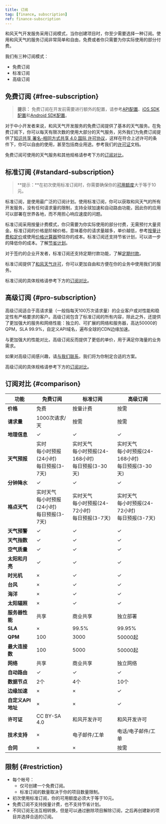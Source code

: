 ```yaml
---
title: 订阅
tag: [finance, subscription]
ref: finance-subscription
---
```


和风天气开发服务采用订阅模式，当你创建项目时，你至少需要选择一种订阅。使用和风天气的服务订阅非常简单和自由，免费或者你只需要为你实际使用的部分付费。

我们有三种订阅模式：

- 免费订阅
- 标准订阅
- 高级订阅

## 免费订阅 {#free-subscription}

> **提示：** 免费订阅在开发前需要进行额外的配置，请参考[API配置](/docs/configuration/api-config/)、[iOS SDK配置](/docs/configuration/ios-sdk-config/)和[Android SDK配置](/docs/configuration/android-sdk-config/)。

对于中小开发者来说，和风天气开发服务的免费订阅提供了基本的天气服务。在免费订阅下，你可以每天有限次数的使用大部分的天气服务，另外我们为免费订阅提供了[知识共享 署名-相同方式共享 4.0 国际 许可协议](https://creativecommons.org/licenses/by-sa/4.0/deed.zh-Hans)，这样在符合上述许可的条件下，你可以自由的使用，甚至包括商业用途。参考我们的[许可证](/docs/terms/license/)文档。

免费订阅可使用的天气服务和其他规格请参考下方的[订阅对比](/docs/finance/subscription/#comparison)。

## 标准订阅 {#standard-subscription}

> **提示：**在初次使用标准订阅时，你需要确保你的[可用额度](/docs/finance/billing-and-payment/#credit)大于等于10元。

标准订阅，是使用最广泛的订阅计划。使用标准订阅，你可以获取和风天气的所有开发服务，没有任何请求量的限制，支持全球加速和自动路由功能，因此你的应用可以部署在世界各地，而不用担心响应速度的问题。

标准订阅采用按量计费模式，你只需要为你实际使用的部分付费，无需预付大量资金。标准订阅的价格是阶梯价格，意味着你的请求量越多，单价越低，参考[按量计费和定价](/docs/finance/pricing/)或使用[价格计算器](https://console.qweather.com/#/calculator)预估你的成本。标准订阅还支持节省计划，可以进一步的降低你的成本。了解[节省计划](/docs/finance/saving-plans/)。

对于签约的企业开发者，标准订阅还支持定期付款功能，了解[定期付款](/docs/finance/billing-and-payment/#payment)。

标准订阅提供了[和风天气许可](/docs/terms/license/)，你可以更加自由和方便在你的业务中使用我们的服务。

标准订阅的具体规格请参考下方的[订阅对比](/docs/finance/subscription/#comparison)。

## 高级订阅 {#pro-subscription}

高级订阅适合于高请求量（一般指每天100万次请求量）的企业客户或对性能和稳定性有严格要求的客户。高级订阅包含了标准订阅的所有内容，除此之外，还提供了更加强大的服务和网络性能：独立的、可扩展的网络和服务器，高达50000的QPM，SLA 99.9%，自定义API域名，遍布全球的CDN边缘加速。

与更加强大的性能对比，高级订阅反而提供了更低的单价，用于满足你海量的业务需求。

如果对高级订阅感兴趣，请[与我们联系](https://www.qweather.com/contact)，我们将为你制定合适的方案。

高级订阅的具体规格请参考下方的[订阅对比](/docs/finance/subscription/#comparison)。

## 订阅对比 {#comparison}

| **功能** | **免费订阅** | **标准订阅** | **高级订阅** |
| --- | --- | --- | --- |
| **价格**          | 免费 | 按量计费| 按需  |
| **请求量**        | 1000次请求/天 | 按需  | 按需  |
| **地理信息**      | &#10003; | &#10003; | &#10003;|
| **天气预报**      | 实时<br>每小时预报(24小时)<br>每日预报(3-7天) | 实时天气<br>每小时预报(24-168小时)<br>每日预报(3-30天)| 实时天气<br>每小时预报(24-168小时)<br>每日预报(3-30天) |
| **分钟降水**      | &#10003; | &#10003; | &#10003;|
| **格点天气**      | 实时天气<br>每小时预报(24小时)<br>每日预报(3-7天) | 实时天气<br>每小时预报(24-72小时)<br>每日预报(3-7天) | 实时天气<br>每小时预报(24-72小时)<br>每日预报(3-7天) |
| **天气预警**      | &#10003; | &#10003; | &#10003;|
| **天气指数**      | &#10003; | &#10003; | &#10003;|
| **空气质量**      | &#10003; | &#10003; | &#10003;|
| **太阳和月亮**    | &#10003; | &#10003; | &#10003;|
| **时光机**        | &times;| &#10003; | &#10003;|
| **台风**          | &times;| &#10003; | &#10003;|
| **海洋**          | &times;| &#10003; | &#10003;|
| **太阳辐照**      | &times;| &#10003;  | &#10003;  |
| **服务器性能**    | 共享 | 商业共享| 独立部署 |
| **SLA**           | &times; | 99.5%  | 99.95% |
| **QPM**           | 100  | 3000  | 50000起 |
| **最大连接数**    | 100| 5000 | 50000起  |
| **网络**          | 共享 | 商业共享  | 独立网络  |
| **自动路由**      | &#10003; | &#10003; | &#10003;|
| **数据节点**      | 2个 | 4个  | 10个|
| **边缘加速**      | &times;| &times;  | &#10003;  |
| **自定义API地址** | &times;| &times;  | &#10003;  |
| **许可证**        | CC BY-SA 4.0 | 和风开发许可  | 和风开发许可   |
| **技术支持**      | &times;  | 电子邮件/工单 | 电话/电子邮件/工单 |
| **合同**          | &times; | &times;  | 按需 |


## 限制 {#restriction}

- 每个帐号：
  - 仅可创建一个免费订阅。
  - 标准订阅的数量取决于你的项目数量限制。
- 初次使用标准订阅，你的可用额度必须大于等于10元。 
- 免费订阅不支持按量计费，也不支持节省计划。
- 不同订阅无法互相转换，但是可以通过删除项目解除订阅，之后再创建新的项目并选择合适的订阅。